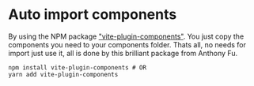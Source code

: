 # Auto import components

By using the NPM package ["vite-plugin-components"](https://www.npmjs.com/package/vite-plugin-components). You just copy the components you need to your components folder.
Thats all, no needs for import just use it, all is done by this brilliant package from Anthony Fu.



```
npm install vite-plugin-components # OR 
yarn add vite-plugin-components
```

